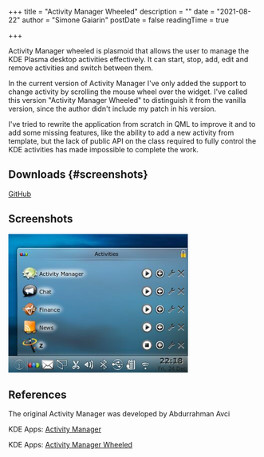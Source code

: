 +++
title = "Activity Manager Wheeled"
description = ""
date = "2021-08-22"
author = "Simone Gaiarin"
postDate = false
readingTime = true

+++

Activity Manager wheeled is plasmoid that allows the user to manage the KDE  Plasma desktop activities effectively. It can start, stop, add, edit and remove activities and switch between them.

In the current version of Activity Manager I've only added the support to change activity by scrolling the mouse wheel over the widget. I've called this version "Activity Manager Wheeled" to distinguish it from the vanilla version, since the author didn't include my patch in his version.

I've tried to rewrite the application from scratch in QML to improve it and to add some missing features, like the ability to add a new activity from template, but the lack of public API on the class required to fully control the KDE activities has made impossible to complete the work.

## Downloads {#screenshots}

[GitHub](https://github.com/simgunz/activitymanager-wheeled)

## Screenshots

![Activity manager screenshot 1](images/activity-manager-scr-1.jpg#center)

## References

The original Activity Manager was developed by Abdurrahman Avci

KDE Apps: [Activity Manager](http://kde-apps.org/content/show.php/?content=136278)

KDE Apps: [Activity Manager Wheeled](http://kde-apps.org/content/show.php/Activity+Manager+Plasmoid+Wheeled?content)

